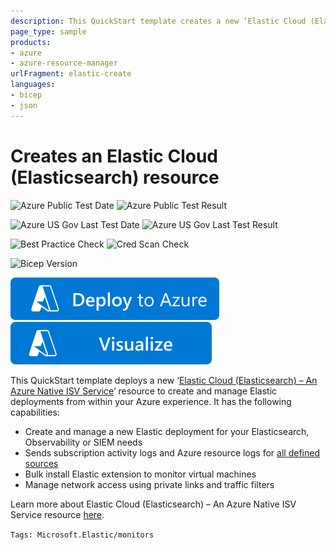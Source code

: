 ```yaml
---
description: This QuickStart template creates a new ‘Elastic Cloud (Elasticsearch) – An Azure Native ISV Service’ resource in your Azure subscription, which you can use to create and manage your Elastic deployments, right from Azure.
page_type: sample
products:
- azure
- azure-resource-manager
urlFragment: elastic-create
languages:
- bicep
- json
---
```

# Creates an Elastic Cloud (Elasticsearch) resource

![Azure Public Test Date](https://azurequickstartsservice.blob.core.windows.net/badges/quickstarts/microsoft.elastic/elastic-create/PublicLastTestDate.svg)
![Azure Public Test Result](https://azurequickstartsservice.blob.core.windows.net/badges/quickstarts/microsoft.elastic/elastic-create/PublicDeployment.svg)

![Azure US Gov Last Test Date](https://azurequickstartsservice.blob.core.windows.net/badges/quickstarts/microsoft.elastic/elastic-create/FairfaxLastTestDate.svg)
![Azure US Gov Last Test Result](https://azurequickstartsservice.blob.core.windows.net/badges/quickstarts/microsoft.elastic/elastic-create/FairfaxDeployment.svg)

![Best Practice Check](https://azurequickstartsservice.blob.core.windows.net/badges/quickstarts/microsoft.elastic/elastic-create/BestPracticeResult.svg)
![Cred Scan Check](https://azurequickstartsservice.blob.core.windows.net/badges/quickstarts/microsoft.elastic/elastic-create/CredScanResult.svg)

![Bicep Version](https://azurequickstartsservice.blob.core.windows.net/badges/quickstarts/microsoft.elastic/elastic-create/BicepVersion.svg)

[![Deploy To Azure](https://raw.githubusercontent.com/Azure/azure-quickstart-templates/master/1-CONTRIBUTION-GUIDE/images/deploytoazure.svg?sanitize=true)](https://portal.azure.com/#create/Microsoft.Template/uri/https%3A%2F%2Fraw.githubusercontent.com%2FAzure%2Fazure-quickstart-templates%2Fmaster%2Fquickstarts%2Fmicrosoft.elastic%2Felastic-create%2Fazuredeploy.json/createUIDefinitionUri/https%3A%2F%2Fraw.githubusercontent.com%2FAzure%2Fazure-quickstart-templates%2Fmaster%2Fquickstarts%2Fmicrosoft.elastic%2Felastic-create%2FcreateUiDefinition.json)
[![Visualize](https://raw.githubusercontent.com/Azure/azure-quickstart-templates/master/1-CONTRIBUTION-GUIDE/images/visualizebutton.svg?sanitize=true)](http://armviz.io/#/?load=https%3A%2F%2Fraw.githubusercontent.com%2FAzure%2Fazure-quickstart-templates%2Fmaster%2Fquickstarts%2Fmicrosoft.elastic%2Felastic-create%2Fazuredeploy.json)

This QuickStart template deploys a new ‘[Elastic Cloud (Elasticsearch) – An Azure Native ISV Service](https://aka.ms/azurenativeelasticcloud)’ resource to create and manage Elastic deployments from within your Azure experience. It has the following capabilities:

- Create and manage a new Elastic deployment for your Elasticsearch, Observability or SIEM needs
- Sends subscription activity logs and Azure resource logs for [all defined sources](https://learn.microsoft.com/en-us/azure/azure-monitor/essentials/resource-logs-categories?WT.mc_id=Portal-Azure_Marketplace_Elastic)
- Bulk install Elastic extension to monitor virtual machines
- Manage network access using private links and traffic filters

Learn more about Elastic Cloud (Elasticsearch) – An Azure Native ISV Service resource [here](https://aka.ms/azurenativeelasticclouddocs).

`Tags: Microsoft.Elastic/monitors`
